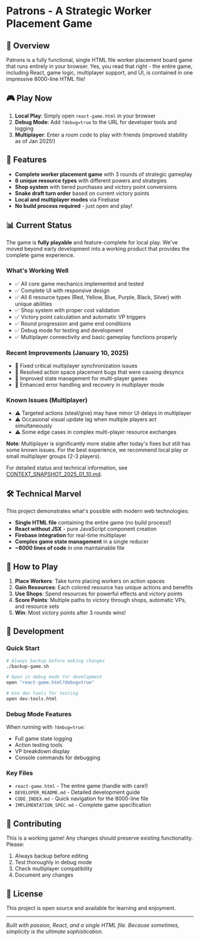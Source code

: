 # Patrons - A Strategic Worker Placement Game

## 🎯 Overview

Patrons is a fully functional, single HTML file worker placement board game that runs entirely in your browser. Yes, you read that right - the entire game, including React, game logic, multiplayer support, and UI, is contained in one impressive 8000-line HTML file!

## 🎮 Play Now

1. **Local Play**: Simply open `react-game.html` in your browser
2. **Debug Mode**: Add `?debug=true` to the URL for developer tools and logging
3. **Multiplayer**: Enter a room code to play with friends (improved stability as of Jan 2025!)

## 🌟 Features

- **Complete worker placement game** with 3 rounds of strategic gameplay
- **6 unique resource types** with different powers and strategies
- **Shop system** with tiered purchases and victory point conversions
- **Snake draft turn order** based on current victory points
- **Local and multiplayer modes** via Firebase
- **No build process required** - just open and play!

## 📊 Current Status

The game is **fully playable** and feature-complete for local play. We've moved beyond early development into a working product that provides the complete game experience.

### What's Working Well
- ✅ All core game mechanics implemented and tested
- ✅ Complete UI with responsive design
- ✅ All 6 resource types (Red, Yellow, Blue, Purple, Black, Silver) with unique abilities
- ✅ Shop system with proper cost validation
- ✅ Victory point calculation and automatic VP triggers
- ✅ Round progression and game end conditions
- ✅ Debug mode for testing and development
- ✅ Multiplayer connectivity and basic gameplay functions properly

### Recent Improvements (January 10, 2025)
- 🔧 Fixed critical multiplayer synchronization issues
- 🔧 Resolved action space placement bugs that were causing desyncs
- 🔧 Improved state management for multi-player games
- 🔧 Enhanced error handling and recovery in multiplayer mode

### Known Issues (Multiplayer)
- ⚠️ Targeted actions (steal/give) may have minor UI delays in multiplayer
- ⚠️ Occasional visual update lag when multiple players act simultaneously
- ⚠️ Some edge cases in complex multi-player resource exchanges

**Note**: Multiplayer is significantly more stable after today's fixes but still has some known issues. For the best experience, we recommend local play or small multiplayer groups (2-3 players).

For detailed status and technical information, see [CONTEXT_SNAPSHOT_2025_01_10.md](CONTEXT_SNAPSHOT_2025_01_10.md).

## 🛠️ Technical Marvel

This project demonstrates what's possible with modern web technologies:
- **Single HTML file** containing the entire game (no build process!)
- **React without JSX** - pure JavaScript component creation
- **Firebase integration** for real-time multiplayer
- **Complex game state management** in a single reducer
- **~8000 lines of code** in one maintainable file

## 🎲 How to Play

1. **Place Workers**: Take turns placing workers on action spaces
2. **Gain Resources**: Each colored resource has unique actions and benefits
3. **Use Shops**: Spend resources for powerful effects and victory points
4. **Score Points**: Multiple paths to victory through shops, automatic VPs, and resource sets
5. **Win**: Most victory points after 3 rounds wins!

## 🔧 Development

### Quick Start
```bash
# Always backup before making changes
./backup-game.sh

# Open in debug mode for development
open "react-game.html?debug=true"

# Use dev tools for testing
open dev-tools.html
```

### Debug Mode Features
When running with `?debug=true`:
- Full game state logging
- Action testing tools
- VP breakdown display
- Console commands for debugging

### Key Files
- `react-game.html` - The entire game (handle with care!)
- `DEVELOPER_README.md` - Detailed development guide
- `CODE_INDEX.md` - Quick navigation for the 8000-line file
- `IMPLEMENTATION_SPEC.md` - Complete game specification

## 🤝 Contributing

This is a working game! Any changes should preserve existing functionality. Please:
1. Always backup before editing
2. Test thoroughly in debug mode
3. Check multiplayer compatibility
4. Document any changes

## 📝 License

This project is open source and available for learning and enjoyment.

---

*Built with passion, React, and a single HTML file. Because sometimes, simplicity is the ultimate sophistication.*
